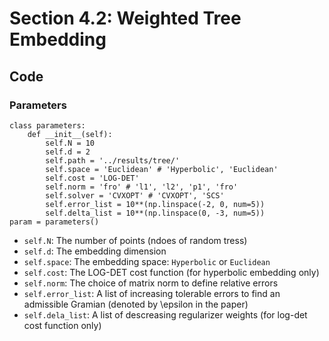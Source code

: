 # Section 4.2: Weighted Tree Embedding

## Code

### Parameters

```console
class parameters:
    def __init__(self):
        self.N = 10
        self.d = 2
        self.path = '../results/tree/'
        self.space = 'Euclidean' # 'Hyperbolic', 'Euclidean'
        self.cost = 'LOG-DET' 
        self.norm = 'fro' # 'l1', 'l2', 'p1', 'fro'
        self.solver = 'CVXOPT' # 'CVXOPT', 'SCS'
        self.error_list = 10**(np.linspace(-2, 0, num=5))
        self.delta_list = 10**(np.linspace(0, -3, num=5))
param = parameters()
```
- `self.N`: The number of points (ndoes of random tress)
- `self.d`: The embedding dimension
- `self.space`: The embedding space: `Hyperbolic` or `Euclidean`
- `self.cost`: The LOG-DET cost function (for hyperbolic embedding only)
- `self.norm`: The choice of matrix norm to define relative errors
- `self.error_list`: A list of increasing tolerable errors to find an admissible Gramian (denoted by \epsilon in the paper)
- `self.dela_list`: A list of descreasing regularizer weights (for log-det cost function only) 

